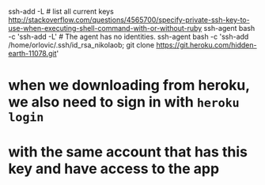 ssh-add -L # list all current keys
http://stackoverflow.com/questions/4565700/specify-private-ssh-key-to-use-when-executing-shell-command-with-or-without-ruby
ssh-agent bash -c 'ssh-add -L' # The agent has no identities.
ssh-agent bash -c 'ssh-add /home/orlovic/.ssh/id_rsa_nikolaob; git clone https://git.heroku.com/hidden-earth-11078.git'
# when we downloading from heroku, we also need to sign in with `heroku login`
# with the same account that has this key and have access to the app

